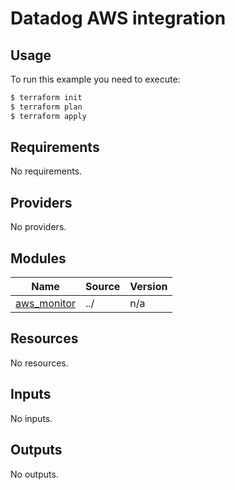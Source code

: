 # Datadog AWS integration

## Usage

To run this example you need to execute:

```bash
$ terraform init
$ terraform plan
$ terraform apply
```

<!-- BEGIN_TF_DOCS -->
## Requirements

No requirements.

## Providers

No providers.

## Modules

| Name | Source | Version |
|------|--------|---------|
| <a name="module_aws_monitor"></a> [aws\_monitor](#module\_aws\_monitor) | ../ | n/a |

## Resources

No resources.

## Inputs

No inputs.

## Outputs

No outputs.
<!-- END_TF_DOCS -->